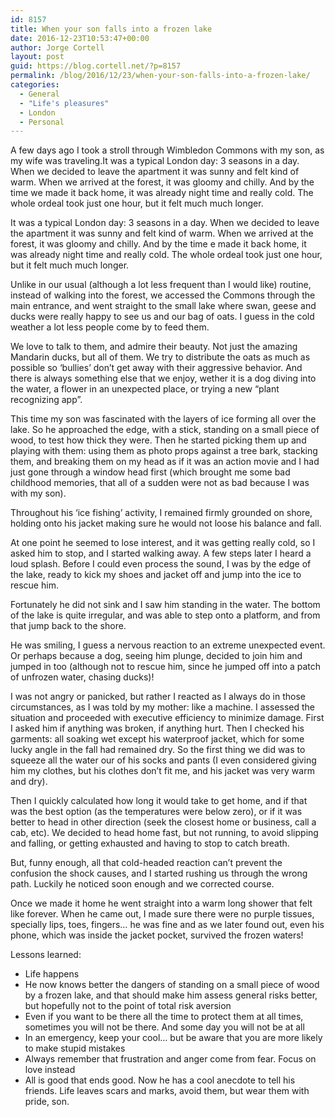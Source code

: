 ```yaml
---
id: 8157
title: When your son falls into a frozen lake
date: 2016-12-23T10:53:47+00:00
author: Jorge Cortell
layout: post
guid: https://blog.cortell.net/?p=8157
permalink: /blog/2016/12/23/when-your-son-falls-into-a-frozen-lake/
categories:
  - General
  - "Life's pleasures"
  - London
  - Personal
---
```

A few days ago I took a stroll through Wimbledon Commons with my son, as my wife was traveling.It was a typical London day: 3 seasons in a day. When we decided to leave the apartment it was sunny and felt kind of warm. When we arrived at the forest, it was gloomy and chilly. And by the time we made it back home, it was already night time and really cold. The whole ordeal took just one hour, but it felt much much longer.

It was a typical London day: 3 seasons in a day. When we decided to leave the apartment it was sunny and felt kind of warm. When we arrived at the forest, it was gloomy and chilly. And by the time e made it back home, it was already night time and really cold. The whole ordeal took just one hour, but it felt much much longer.

Unlike in our usual (although a lot less frequent than I would like) routine, instead of walking into the forest, we accessed the Commons through the main entrance, and went straight to the small lake where swan, geese and ducks were really happy to see us and our bag of oats. I guess in the cold weather a lot less people come by to feed them.

We love to talk to them, and admire their beauty. Not just the amazing Mandarin ducks, but all of them. We try to distribute the oats as much as possible so ‘bullies’ don’t get away with their aggressive behavior. And there is always something else that we enjoy, wether it is a dog diving into the water, a flower in an unexpected place, or trying a new “plant recognizing app”.

This time my son was fascinated with the layers of ice forming all over the lake. So he approached the edge, with a stick, standing on a small piece of wood, to test how thick they were. Then he started picking them up and playing with them: using them as photo props against a tree bark, stacking them, and breaking them on my head as if it was an action movie and I had just gone through a window head first (which brought me some bad childhood memories, that all of a sudden were not as bad because I was with my son).

Throughout his ‘ice fishing’ activity, I remained firmly grounded on shore, holding onto his jacket making sure he would not loose his balance and fall.

At one point he seemed to lose interest, and it was getting really cold, so I asked him to stop, and I started walking away. A few steps later I heard a loud splash. Before I could even process the sound, I was by the edge of the lake, ready to kick my shoes and jacket off and jump into the ice to rescue him.

Fortunately he did not sink and I saw him standing in the water. The bottom of the lake is quite irregular, and was able to step onto a platform, and from that jump back to the shore.

He was smiling, I guess a nervous reaction to an extreme unexpected event. Or perhaps because a dog, seeing him plunge, decided to join him and jumped in too (although not to rescue him, since he jumped off into a patch of unfrozen water, chasing ducks)!

I was not angry or panicked, but rather I reacted as I always do in those circumstances, as I was told by my mother: like a machine. I assessed the situation and proceeded with executive efficiency to minimize damage. First I asked him if anything was broken, if anything hurt. Then I checked his garments: all soaking wet except his waterproof jacket, which for some lucky angle in the fall had remained dry. So the first thing we did was to squeeze all the water our of his socks and pants (I even considered giving him my clothes, but his clothes don’t fit me, and his jacket was very warm and dry).

Then I quickly calculated how long it would take to get home, and if that was the best option (as the temperatures were below zero), or if it was better to head in other direction (seek the closest home or business, call a cab, etc). We decided to head home fast, but not running, to avoid slipping and falling, or getting exhausted and having to stop to catch breath.

But, funny enough, all that cold-headed reaction can’t prevent the confusion the shock causes, and I started rushing us through the wrong path. Luckily he noticed soon enough and we corrected course.

Once we made it home he went straight into a warm long shower that felt like forever. When he came out, I made sure there were no purple tissues, specially lips, toes, fingers… he was fine and as we later found out, even his phone, which was inside the jacket pocket, survived the frozen waters!

Lessons learned:

  * Life happens
  * He now knows better the dangers of standing on a small piece of wood by a frozen lake, and that should make him assess general risks better, but hopefully not to the point of total risk aversion
  * Even if you want to be there all the time to protect them at all times, sometimes you will not be there. And some day you will not be at all
  * In an emergency, keep your cool… but be aware that you are more likely to make stupid mistakes
  * Always remember that frustration and anger come from fear. Focus on love instead
  * All is good that ends good. Now he has a cool anecdote to tell his friends. Life leaves scars and marks, avoid them, but wear them with pride, son.
